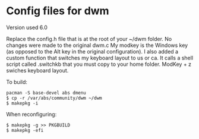 Config files for dwm
====================

Version used 6.0

Replace the config.h file that is at the root of your ~/dwm folder.
No changes were made to the original dwm.c
My modkey is the Windows key (as opposed to the Alt key in the original configuration). I also added a custom function that switches my keyboard layout to us or ca. It calls a shell script called .switchkb that you must copy to your home folder. ModKey + z swiches keyboard layout.

To build:
```
pacman -S base-devel abs dmenu
$ cp -r /var/abs/community/dwm ~/dwm
$ makepkg -i
```

When reconfiguring:
```
$ makepkg -g >> PKGBUILD
$ makepkg -efi
```
